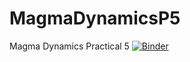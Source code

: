# MagmaDynamicsP5
Magma Dynamics Practical 5
[![Binder](https://mybinder.org/badge_logo.svg)](https://mybinder.org/v2/gh/John-Maclennan/MagmaDynamicsP5/HEAD)
